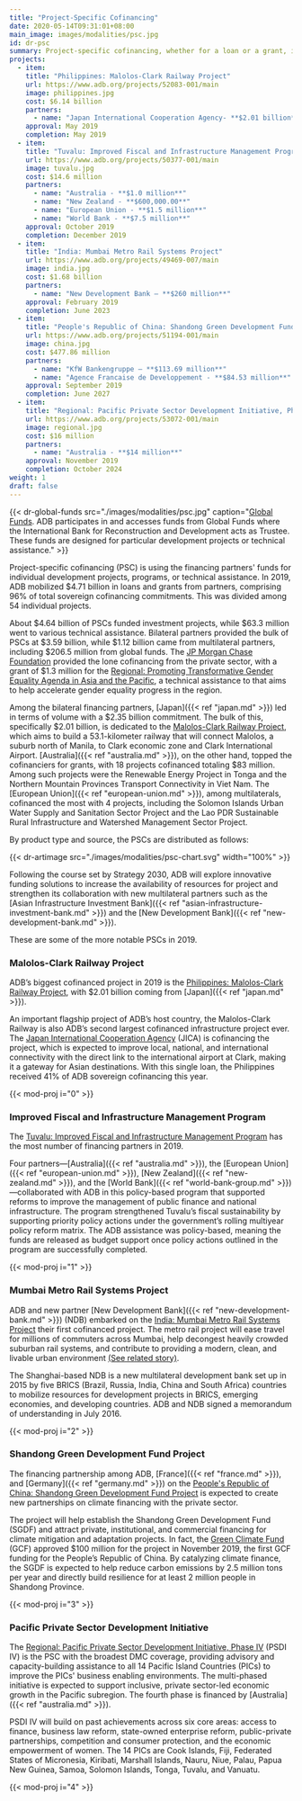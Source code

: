 ```yaml
---
title: "Project-Specific Cofinancing"
date: 2020-05-14T09:31:01+08:00
main_image: images/modalities/psc.jpg
id: dr-psc
summary: Project-specific cofinancing, whether for a loan or a grant, is undertaken by ADB and a financing partner through a signed cofinancing agreement, if the cofinancing is to be administered by ADB, or a memorandum of understanding, if the cofinancing will not be ADB-administered. ADB also accesses the resources of [Global Funds](./modalities/global-funds) for project-specific cofinancing. In 2019, ADB mobilized $4.71 billion in loans and grants from partners.
projects:
  - item:
    title: "Philippines: Malolos-Clark Railway Project"
    url: https://www.adb.org/projects/52083-001/main
    image: philippines.jpg
    cost: $6.14 billion
    partners:
      - name: "Japan International Cooperation Agency- **$2.01 billion**"
    approval: May 2019
    completion: May 2019
  - item:
    title: "Tuvalu: Improved Fiscal and Infrastructure Management Program"
    url: https://www.adb.org/projects/50377-001/main
    image: tuvalu.jpg
    cost: $14.6 million
    partners: 
      - name: "Australia - **$1.0 million**"
      - name: "New Zealand - **$600,000.00**"
      - name: "European Union - **$1.5 million**"
      - name: "World Bank - **$7.5 million**"
    approval: October 2019
    completion: December 2019
  - item:
    title: "India: Mumbai Metro Rail Systems Project"
    url: https://www.adb.org/projects/49469-007/main
    image: india.jpg
    cost: $1.68 billion
    partners: 
      - name: "New Development Bank – **$260 million**"
    approval: February 2019
    completion: June 2023
  - item:
    title: "People's Republic of China: Shandong Green Development Fund Project"
    url: https://www.adb.org/projects/51194-001/main
    image: china.jpg
    cost: $477.86 million
    partners: 
      - name: "KfW Bankengruppe – **$113.69 million**"
      - name: "Agence Francaise de Developpement - **$84.53 million**"
    approval: September 2019
    completion: June 2027
  - item:
    title: "Regional: Pacific Private Sector Development Initiative, Phase IV"
    url: https://www.adb.org/projects/53072-001/main
    image: regional.jpg
    cost: $16 million
    partners: 
      - name: "Australia - **$14 million**"
    approval: November 2019
    completion: October 2024
weight: 1
draft: false
---
```

{{< dr-global-funds src="./images/modalities/psc.jpg" caption="[Global Funds](./modalities/global-funds). ADB participates in and accesses funds from Global Funds where the International Bank for Reconstruction and Development acts as Trustee. These funds are designed for particular development projects or technical assistance." >}}

Project-specific cofinancing (PSC) is using the financing partners' funds for individual development projects, programs, or technical assistance. In 2019, ADB mobilized $4.71 billion in loans and grants from partners, comprising 96% of total sovereign cofinancing commitments. This was divided among 54 individual projects.

About $4.64 billion of PSCs funded investment projects, while $63.3 million went to various technical assistance. Bilateral partners provided the bulk of PSCs at $3.59 billion, while $1.12 billion came from multilateral partners, including $206.5 million from global funds. The [JP Morgan Chase Foundation](./partners/others/jp-morgan-chase-foundation/) provided the lone cofinancing from the private sector, with a grant of $1.3 million for the [Regional: Promoting Transformative Gender Equality Agenda in Asia and the Pacific](https://www.adb.org/projects/52214-001/main), a technical assistance to that aims to help accelerate gender equality progress in the region.

Among the bilateral financing partners, [Japan]({{< ref "japan.md" >}}) led in terms of volume with a $2.35 billion commitment. The bulk of this, specifically $2.01 billion, is dedicated to the [Malolos-Clark Railway Project](https://www.adb.org/projects/52083-001/main#project-pds), which aims to build a 53.1-kilometer railway that will connect Malolos, a suburb north of Manila, to Clark economic zone and Clark International Airport. [Australia]({{< ref "australia.md" >}}), on the other hand, topped the cofinanciers for grants, with 18 projects cofinanced totaling $83 million. Among such projects were the Renewable Energy Project in Tonga and the Northern Mountain Provinces Transport Connectivity in Viet Nam. The [European Union]({{< ref "european-union.md" >}}), among multilaterals, cofinanced the most with 4 projects, including the Solomon Islands Urban Water Supply and Sanitation Sector Project and the Lao PDR Sustainable Rural Infrastructure and Watershed Management Sector Project. 

By product type and source, the PSCs are distributed as follows:

{{< dr-artimage src="./images/modalities/psc-chart.svg" width="100%" >}}

Following the course set by Strategy 2030, ADB will explore innovative funding solutions to increase the availability of resources for project and strengthen its collaboration with new multilateral partners such as the [Asian Infrastructure Investment Bank]({{< ref "asian-infrastructure-investment-bank.md" >}}) and the [New Development Bank]({{< ref "new-development-bank.md" >}}).

These are some of the more notable PSCs in 2019.

### Malolos-Clark Railway Project

ADB’s biggest cofinanced project in 2019 is the [Philippines: Malolos-Clark Railway Project]( ), with $2.01 billion coming from [Japan]({{< ref "japan.md" >}}).

An important flagship project of ADB’s host country, the Malolos-Clark Railway is also ADB’s second largest cofinanced infrastructure project ever. The [Japan International Cooperation Agency](./modalities/partnership-framework-arrangements/#jica) (JICA) is cofinancing the project, which is expected to improve local, national, and international connectivity with the direct link to the international airport at Clark, making it a gateway for Asian destinations. With this single loan, the Philippines received 41% of ADB sovereign cofinancing this year.

{{< mod-proj i="0" >}}

### Improved Fiscal and Infrastructure Management Program

The [Tuvalu: Improved Fiscal and Infrastructure Management Program](https://www.adb.org/projects/50377-001/main) has the most number of financing partners in 2019.

Four partners—[Australia]({{< ref "australia.md" >}}), the [European Union]({{< ref "european-union.md" >}}), [New Zealand]({{< ref "new-zealand.md" >}}), and the [World Bank]({{< ref "world-bank-group.md" >}})—collaborated with ADB in this policy-based program that supported reforms to improve the management of public finance and national infrastructure. The program strengthened Tuvalu’s fiscal sustainability by supporting priority policy actions under the government’s rolling multiyear policy reform matrix. The ADB assistance was policy-based, meaning the funds are released as budget support once policy actions outlined in the program are successfully completed.

{{< mod-proj i="1" >}}

### Mumbai Metro Rail Systems Project

ADB and new partner [New Development Bank]({{< ref "new-development-bank.md" >}}) (NDB) embarked on the [India: Mumbai Metro Rail Systems Project](https://www.adb.org/projects/49469-007/main) their first cofinanced project. The metro rail project will ease travel for millions of commuters across Mumbai, help decongest heavily crowded suburban rail systems, and contribute to providing a modern, clean, and livable urban environment [(See related story)](./stories/improving-urban-mobility-in-mumbai/).

The Shanghai-based NDB is a new multilateral development bank set up in 2015 by five BRICS (Brazil, Russia, India, China and South Africa) countries to mobilize resources for development projects in BRICS, emerging economies, and developing countries. ADB and NDB signed a memorandum of understanding in July 2016.

{{< mod-proj i="2" >}}

### Shandong Green Development Fund Project 

The financing partnership among ADB, [France]({{< ref "france.md" >}}), and [Germany]({{< ref "germany.md" >}}) on the [People's Republic of China: Shandong Green Development Fund Project](https://www.adb.org/projects/51194-001/main) is expected to create new partnerships on climate financing with the private sector.

The project will help establish the Shandong Green Development Fund (SGDF) and attract private, institutional, and commercial financing for climate mitigation and adaptation projects. In fact, the [Green Climate Fund](./modalities/global-funds/#gcf) (GCF) approved $100 million for the project in November 2019, the first GCF funding for the People’s Republic of China. By catalyzing climate finance, the SGDF is expected to help reduce carbon emissions by 2.5 million tons per year and directly build resilience for at least 2 million people in Shandong Province.

{{< mod-proj i="3" >}}

### Pacific Private Sector Development Initiative 

The [Regional: Pacific Private Sector Development Initiative, Phase IV](https://www.adb.org/projects/53072-001/main) (PSDI IV) is the PSC with the broadest DMC coverage, providing advisory and capacity-building assistance to all 14 Pacific Island Countries (PICs) to improve the PICs' business enabling environments. The multi-phased initiative is expected to support inclusive, private sector-led economic growth in the Pacific subregion. The fourth phase is financed by [Australia]({{< ref "australia.md" >}}).

PSDI IV will build on past achievements across six core areas: access to finance, business law reform, state-owned enterprise reform, public-private partnerships, competition and consumer protection, and the economic empowerment of women. The 14 PICs are Cook Islands, Fiji, Federated States of Micronesia, Kiribati, Marshall Islands, Nauru, Niue, Palau, Papua New Guinea, Samoa, Solomon Islands, Tonga, Tuvalu, and Vanuatu.

{{< mod-proj i="4" >}}